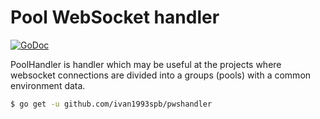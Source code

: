 
Pool WebSocket handler
======================

[![GoDoc](https://godoc.org/github.com/ivan1993spb/pwshandler?status.svg)](https://godoc.org/github.com/ivan1993spb/pwshandler)

PoolHandler is handler which may be useful at the projects where websocket connections are divided into a groups (pools) with a common environment data.

```bash
$ go get -u github.com/ivan1993spb/pwshandler
```
